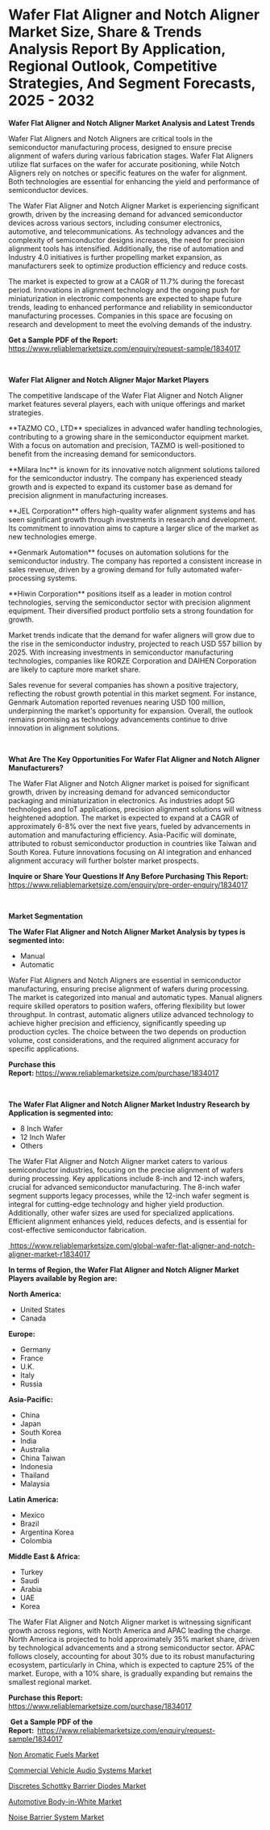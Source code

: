 <p><h1>Wafer Flat Aligner and Notch Aligner Market Size, Share & Trends Analysis Report By Application, Regional Outlook, Competitive Strategies, And Segment Forecasts, 2025 - 2032</h1></p><p><strong>Wafer Flat Aligner and Notch Aligner Market Analysis and Latest Trends</strong></p>
<p><p>Wafer Flat Aligners and Notch Aligners are critical tools in the semiconductor manufacturing process, designed to ensure precise alignment of wafers during various fabrication stages. Wafer Flat Aligners utilize flat surfaces on the wafer for accurate positioning, while Notch Aligners rely on notches or specific features on the wafer for alignment. Both technologies are essential for enhancing the yield and performance of semiconductor devices.</p><p>The Wafer Flat Aligner and Notch Aligner Market is experiencing significant growth, driven by the increasing demand for advanced semiconductor devices across various sectors, including consumer electronics, automotive, and telecommunications. As technology advances and the complexity of semiconductor designs increases, the need for precision alignment tools has intensified. Additionally, the rise of automation and Industry 4.0 initiatives is further propelling market expansion, as manufacturers seek to optimize production efficiency and reduce costs.</p><p>The market is expected to grow at a CAGR of 11.7% during the forecast period. Innovations in alignment technology and the ongoing push for miniaturization in electronic components are expected to shape future trends, leading to enhanced performance and reliability in semiconductor manufacturing processes. Companies in this space are focusing on research and development to meet the evolving demands of the industry.</p></p>
<p><strong>Get a Sample PDF of the Report:&nbsp;</strong> <a href="https://www.reliablemarketsize.com/enquiry/request-sample/1834017?utm_campaign=1901&utm_medium=2&utm_source=Github&utm_content=ia&utm_term=06012025&utm_id=wafer-flat-aligner-and-notch-aligner">https://www.reliablemarketsize.com/enquiry/request-sample/1834017</a></p>
<p>&nbsp;</p>
<p><strong>Wafer Flat Aligner and Notch Aligner Major Market Players</strong></p>
<p><p>The competitive landscape of the Wafer Flat Aligner and Notch Aligner market features several players, each with unique offerings and market strategies. </p><p>**TAZMO CO., LTD** specializes in advanced wafer handling technologies, contributing to a growing share in the semiconductor equipment market. With a focus on automation and precision, TAZMO is well-positioned to benefit from the increasing demand for semiconductors.</p><p>**Milara Inc** is known for its innovative notch alignment solutions tailored for the semiconductor industry. The company has experienced steady growth and is expected to expand its customer base as demand for precision alignment in manufacturing increases.</p><p>**JEL Corporation** offers high-quality wafer alignment systems and has seen significant growth through investments in research and development. Its commitment to innovation aims to capture a larger slice of the market as new technologies emerge.</p><p>**Genmark Automation** focuses on automation solutions for the semiconductor industry. The company has reported a consistent increase in sales revenue, driven by a growing demand for fully automated wafer-processing systems.</p><p>**Hiwin Corporation** positions itself as a leader in motion control technologies, serving the semiconductor sector with precision alignment equipment. Their diversified product portfolio sets a strong foundation for growth.</p><p>Market trends indicate that the demand for wafer aligners will grow due to the rise in the semiconductor industry, projected to reach USD 557 billion by 2025. With increasing investments in semiconductor manufacturing technologies, companies like RORZE Corporation and DAIHEN Corporation are likely to capture more market share.</p><p>Sales revenue for several companies has shown a positive trajectory, reflecting the robust growth potential in this market segment. For instance, Genmark Automation reported revenues nearing USD 100 million, underpinning the market's opportunity for expansion. Overall, the outlook remains promising as technology advancements continue to drive innovation in alignment solutions.</p></p>
<p>&nbsp;</p>
<p><strong>What Are The Key Opportunities For Wafer Flat Aligner and Notch Aligner Manufacturers?</strong></p>
<p><p>The Wafer Flat Aligner and Notch Aligner market is poised for significant growth, driven by increasing demand for advanced semiconductor packaging and miniaturization in electronics. As industries adopt 5G technologies and IoT applications, precision alignment solutions will witness heightened adoption. The market is expected to expand at a CAGR of approximately 6-8% over the next five years, fueled by advancements in automation and manufacturing efficiency. Asia-Pacific will dominate, attributed to robust semiconductor production in countries like Taiwan and South Korea. Future innovations focusing on AI integration and enhanced alignment accuracy will further bolster market prospects.</p></p>
<p><strong>Inquire or Share Your Questions If Any Before Purchasing This Report:</strong> <a href="https://www.reliablemarketsize.com/enquiry/pre-order-enquiry/1834017?utm_campaign=1901&utm_medium=2&utm_source=Github&utm_content=ia&utm_term=06012025&utm_id=wafer-flat-aligner-and-notch-aligner">https://www.reliablemarketsize.com/enquiry/pre-order-enquiry/1834017</a></p>
<p>&nbsp;</p>
<p><strong>Market Segmentation</strong></p>
<p><strong>The Wafer Flat Aligner and Notch Aligner Market Analysis by types is segmented into:</strong></p>
<p><ul><li>Manual</li><li>Automatic</li></ul></p>
<p><p>Wafer Flat Aligners and Notch Aligners are essential in semiconductor manufacturing, ensuring precise alignment of wafers during processing. The market is categorized into manual and automatic types. Manual aligners require skilled operators to position wafers, offering flexibility but lower throughput. In contrast, automatic aligners utilize advanced technology to achieve higher precision and efficiency, significantly speeding up production cycles. The choice between the two depends on production volume, cost considerations, and the required alignment accuracy for specific applications.</p></p>
<p><strong>Purchase this Report:&nbsp;</strong><a href="https://www.reliablemarketsize.com/purchase/1834017?utm_campaign=1901&utm_medium=2&utm_source=Github&utm_content=ia&utm_term=06012025&utm_id=wafer-flat-aligner-and-notch-aligner">https://www.reliablemarketsize.com/purchase/1834017</a></p>
<p>&nbsp;</p>
<p><strong>The Wafer Flat Aligner and Notch Aligner Market Industry Research by Application is segmented into:</strong></p>
<p><ul><li>8 Inch Wafer</li><li>12 Inch Wafer</li><li>Others</li></ul></p>
<p><p>The Wafer Flat Aligner and Notch Aligner market caters to various semiconductor industries, focusing on the precise alignment of wafers during processing. Key applications include 8-inch and 12-inch wafers, crucial for advanced semiconductor manufacturing. The 8-inch wafer segment supports legacy processes, while the 12-inch wafer segment is integral for cutting-edge technology and higher yield production. Additionally, other wafer sizes are used for specialized applications. Efficient alignment enhances yield, reduces defects, and is essential for cost-effective semiconductor fabrication.</p></p>
<p><a href="https://www.reliablemarketsize.com/global-wafer-flat-aligner-and-notch-aligner-market-r1834017?utm_campaign=1901&utm_medium=2&utm_source=Github&utm_content=ia&utm_term=06012025&utm_id=wafer-flat-aligner-and-notch-aligner">&nbsp;https://www.reliablemarketsize.com/global-wafer-flat-aligner-and-notch-aligner-market-r1834017</a></p>
<p><strong>In terms of Region, the Wafer Flat Aligner and Notch Aligner Market Players available by Region are:</strong></p>
<p>
    <p> <strong> North America: </strong>
        <ul>
            <li>United States</li>
            <li>Canada</li>
        </ul>
        </p> 
    <p> <strong> Europe: </strong>
        <ul>
            <li>Germany</li>
            <li>France</li>
            <li>U.K.</li>
            <li>Italy</li>
            <li>Russia</li>
        </ul>
        </p> 
    <p> <strong> Asia-Pacific: </strong>
        <ul>
            <li>China</li>
            <li>Japan</li>
            <li>South Korea</li>
            <li>India</li>
            <li>Australia</li>
            <li>China Taiwan</li>
            <li>Indonesia</li>
            <li>Thailand</li>
            <li>Malaysia</li>
        </ul>
        </p> 
    <p> <strong> Latin America: </strong>
        <ul>
            <li>Mexico</li>
            <li>Brazil</li>
            <li>Argentina Korea</li>
            <li>Colombia</li>
        </ul>
        </p> 
    <p> <strong> Middle East & Africa: </strong>
        <ul>
            <li>Turkey</li>
            <li>Saudi</li>
            <li>Arabia</li>
            <li>UAE</li>
            <li>Korea</li>
        </ul>
    </p>
    </p>
<p><p>The Wafer Flat Aligner and Notch Aligner market is witnessing significant growth across regions, with North America and APAC leading the charge. North America is projected to hold approximately 35% market share, driven by technological advancements and a strong semiconductor sector. APAC follows closely, accounting for about 30% due to its robust manufacturing ecosystem, particularly in China, which is expected to capture 25% of the market. Europe, with a 10% share, is gradually expanding but remains the smallest regional market.</p></p>
<p><strong>Purchase this Report: </strong><a href="https://www.reliablemarketsize.com/purchase/1834017?utm_campaign=1901&utm_medium=2&utm_source=Github&utm_content=ia&utm_term=06012025&utm_id=wafer-flat-aligner-and-notch-aligner">https://www.reliablemarketsize.com/purchase/1834017</a></p>
<p>&nbsp;<strong>Get a Sample PDF of the Report:&nbsp;&nbsp;</strong><a href="https://www.reliablemarketsize.com/enquiry/request-sample/1834017?utm_campaign=1901&utm_medium=2&utm_source=Github&utm_content=ia&utm_term=06012025&utm_id=wafer-flat-aligner-and-notch-aligner">https://www.reliablemarketsize.com/enquiry/request-sample/1834017</a></p>
<p><strong></strong></p>
<p><p><a href="https://www.linkedin.com/pulse/driving-forces-global-non-aromatic-fuels-market-trends-applications-ty00c?utm_campaign=1901&utm_medium=2&utm_source=Github&utm_content=ia&utm_term=06012025&utm_id=wafer-flat-aligner-and-notch-aligner">Non Aromatic Fuels Market</a></p><p><a href="https://www.linkedin.com/pulse/growth-opportunities-commercial-vehicle-audio-systems-market-industry-dw01e?utm_campaign=1901&utm_medium=2&utm_source=Github&utm_content=ia&utm_term=06012025&utm_id=wafer-flat-aligner-and-notch-aligner">Commercial Vehicle Audio Systems Market</a></p><p><a href="https://github.com/AKSHATREPORTPRIME/Market-Research-Report-List-6/blob/main/discretes-schottky-barrier-diodes-market.md?utm_campaign=1901&utm_medium=2&utm_source=Github&utm_content=ia&utm_term=06012025&utm_id=wafer-flat-aligner-and-notch-aligner">Discretes Schottky Barrier Diodes Market</a></p><p><a href="https://www.linkedin.com/pulse/thorough-examination-global-automotive-body-in-white-market-size-ovvwe?utm_campaign=1901&utm_medium=2&utm_source=Github&utm_content=ia&utm_term=06012025&utm_id=wafer-flat-aligner-and-notch-aligner">Automotive Body-in-White Market</a></p><p><a href="https://www.linkedin.com/pulse/noise-barrier-system-market-trends-share-analysis-size-growing-3awjc?utm_campaign=1901&utm_medium=2&utm_source=Github&utm_content=ia&utm_term=06012025&utm_id=wafer-flat-aligner-and-notch-aligner">Noise Barrier System Market</a></p></p>